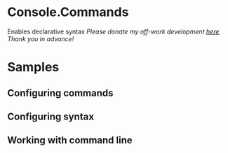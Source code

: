 # Console.Commands
Enables declarative syntax 
*Please _donate_ my off-work development [here](https://www.paypal.me/SebastianGruchacz). Thank you in advance!*

# Samples

## Configuring commands

## Configuring syntax

## Working with command line


